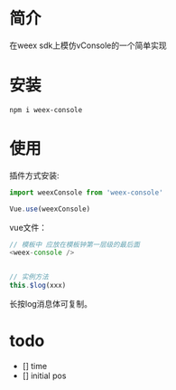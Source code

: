 # 简介

在weex sdk上模仿vConsole的一个简单实现

# 安装

```shell
npm i weex-console
```

# 使用

插件方式安装:
```js
import weexConsole from 'weex-console'

Vue.use(weexConsole)
```

vue文件：
```js
// 模板中 应放在模板钟第一层级的最后面
<weex-console />


// 实例方法
this.$log(xxx)
```

长按log消息体可复制。

# todo

- [] time
- [] initial pos